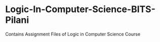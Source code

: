 Logic-In-Computer-Science-BITS-Pilani
=====================================

Contains Assignment Files of Logic in Computer Science Course
